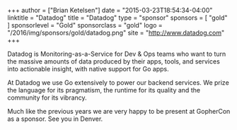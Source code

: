 +++
author = ["Brian Ketelsen"]
date = "2015-03-23T18:54:34-04:00"
linktitle = "Datadog"
title = "Datadog"
type = "sponsor"
sponsors = [ "gold" ] 
sponsorlevel = "Gold"
sponsorclass = "gold"
logo = "/2016/img/sponsors/gold/datadog.png"
site = "http://www.datadog.com"
+++

Datadog is Monitoring-as-a-Service for Dev & Ops teams who want to turn the massive amounts of data produced by their apps, tools, and services into actionable insight, with native support for Go apps.

At Datadog we use Go extensively to power our backend services. We prize the language for its pragmatism, the runtime for its quality and the community for its vibrancy.

Much like the previous years we are very happy to be present at GopherCon as a sponsor. See you in Denver.
